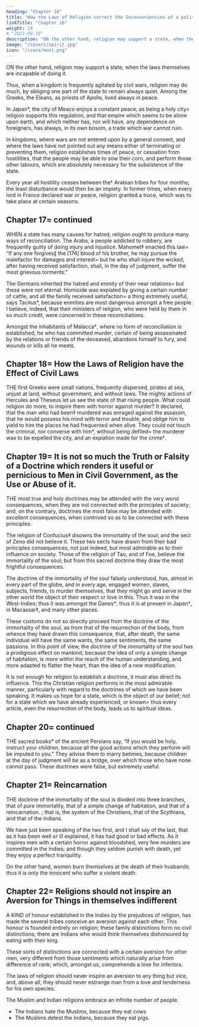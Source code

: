```yaml
---
heading: "Chapter 16"
title: "How the Laws of Religion correct the Inconveniencies of a political Constitution"
linkTitle: "Chapter 16"
weight: 24
# "2021-09-30"
description: "ON the other hand, religion may support a state, when the laws themselves are incapable of doing it"
image: "/covers/spirit.jpg"
icon: "/icons/mont.png"
---
```




ON the other hand, religion may support a state, when the laws themselves are incapable of doing it.

Thus, when a kingdom is frequently agitated by civil wars, religion may do much, by obliging one part of the state to remain always quiet. Among the Greeks, the Eleans, as priests of Apollo, lived always in peace. 

In Japan*, the city of Meaco enjoys a constant peace, as being a holy city= religion supports this regulation, and that empire which seems to be alone upon earth, and which neither has, nor will have, any dependence on foreigners, has always, in its own bosom, a trade which war cannot ruin.


In kingdoms, where wars are not entered upon by a general consent, and where the laws have not pointed out any means either of terminating or preventing them, religion establishes times of peace, or cessation from hostilities, that the people may be able to sow their corn, and perform those other labours, which are absolutely necessary for the subsistence of the state.

Every year all hostility ceases between the† Arabian tribes for four months; the least disturbance would then be an impiety. In former times, when every lord in France declared war or peace, religion granted a truce, which was to take place at certain seasons.



## Chapter 17= continued

WHEN a state has many causes for hatred, religion ought to produce many ways of reconciliation. The Arabs, a people addicted to robbery, are frequently guilty of doing injury and injustice. Mahomet‡ enacted this law= “If any one forgives∥ the [174] blood of his brother, he may pursue the malefactor for damages and interest= but he who shall injure the wicked, after having received satisfaction, shall, in the day of judgment, suffer the most grievous torments.”

The Germans inherited the hatred and enmity of their near relations= but these were not eternal. Homicide was expiated by giving a certain number of cattle, and all the family received satisfaction= a thing extremely useful, says Tacitus*, because enmities are most dangerous amongst a free people. I believe, indeed, that their ministers of religion, who were held by them in so much credit, were concerned in these reconciliations.

Amongst the inhabitants of Malacca†, where no form of reconciliation is established, he who has committed murder, certain of being assassinated by the relations or friends of the deceased, abandons himself to fury, and wounds or kills all he meets.



## Chapter 18= How the Laws of Religion have the Effect of Civil Laws

THE first Greeks were small nations, frequently dispersed, pirates at sea, unjust at land, without government, and without laws. The mighty actions of Hercules and Theseus let us see the state of that rising people. What could religion do more, to inspire them with horror against murder? It declared, that the man who had been‡ murdered was enraged against the assassin, that he would possess his mind with terror and trouble, and oblige him to yield to him the places he had frequented when alive. They could not touch the criminal, nor converse with him*, without being defiled= the murderer was to be expelled the city, and an expiation made for the crime†.



## Chapter 19= It is not so much the Truth or Falsity of a Doctrine which renders it useful or pernicious to Men in Civil Government, as the Use or Abuse of it.

THE most true and holy doctrines may be attended with the very worst consequences, when they are not connected with the principles of society; and, on the contrary, doctrines the most false may be attended with excellent consequences, when contrived so as to be connected with these principles.

The religion of Confucius‡ disowns the immortality of the soul; and the sect of Zeno did not believe it. These two sects have drawn from their bad principles consequences, not just indeed, but most admirable as to their influence on society. Those of the religion of Tao, and of Foe, believe the immortality of the soul; but from this sacred doctrine they draw the most frightful consequences.

The doctrine of the immortality of the soul falsely understood, has, almost in every part of the globe, and in every age, engaged women, slaves, subjects, friends, to murder themselves, that they might go and serve in the other world the object of their respect or love in this. Thus it was in the West-Indies; thus it was amongst the Danes*; thus it is at present in Japan†, in Macassar‡, and many other places.

These customs do not so directly proceed from the doctrine of the immortality of the soul, as from that of the resurrection of the body, from whence they have drawn this consequence, that, after death, the same individual will have the same wants, the same sentiments, the same passions. In this point of view, the doctrine of the immortality of the soul has a prodigious effect on mankind; because the idea of only a simple change of habitation, is more within the reach of the human understanding, and more adapted to flatter the heart, than the idea of a new modification.

It is not enough for religion to establish a doctrine, it must also direct its influence. This the Christian religion performs in the most admirable manner, particularly with regard to the doctrines of which we have been speaking. It makes us hope for a state, which is the object of our belief; not for a state which we have already experienced, or known= thus every article, even the resurrection of the body, leads us to spiritual ideas.



## Chapter 20= continued

THE sacred books* of the ancient Persians say, “If you would be holy, instruct your children, because all the good actions which they perform will be imputed to you.” They advise them to marry betimes, because children at the day of judgment will be as a bridge, over which those who have none cannot pass. These doctrines were false, but extremely useful.



## Chapter 21= Reincarnation

THE doctrine of the immortality of the soul is divided into three branches, that of pure immortality, that of a simple change of habitation, and that of a <!-- metempsychosis --> reincarnation. ; that is, the system of the Christians, that of the Scythians, and that of the Indians. 

We have just been speaking of the two first, and I shall say of the last, that as it has been well or ill explained, it has had good or bad effects. As it inspires men with a certain horror against bloodshed, very few murders are committed in the Indies; and though they seldom punish with death, yet they enjoy a perfect tranquility.

On the other hand, women burn themselves at the death of their husbands; thus it is only the innocent who suffer a violent death.



## Chapter 22= Religions should not inspire an Aversion for Things in themselves indifferent

A KIND of honour established in the Indies by the prejudices of religion, has made the several tribes conceive an aversion against each other. This honour is founded entirely on religion; these family distinctions form no civil distinctions; there are Indians who would think themselves dishonoured by eating with their king.

These sorts of distinctions are connected with a certain aversion for other men, very different from those sentiments which naturally arise from difference of rank; which, amongst us, comprehends a love for inferiors.

The laws of religion should never inspire an aversion to any thing but vice, and, above all, they should never estrange man from a love and tenderness for his own species.

The Muslim and Indian religions embrace an infinite number of people. 
- The Indians hate the Muslims, because they eat cows
- The Muslims detest the Indians, because they eat pigs.
